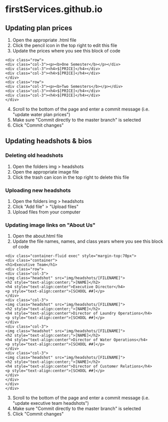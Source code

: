 # firstServices.github.io

## Updating plan prices
1. Open the appropriate .html file 
2. Click the pencil icon in the top right to edit this file
3. Update the prices where you see this block of code

```
<div class="row">
<div class="col-3"><p><b>One Semester</b></p></div>
<div class="col-3"><h4>$[PRICE]</h4></div>
<div class="col-3"><h4>$[PRICE]</h4></div>
</div>
<div class="row">
<div class="col-3"><p><b>Two Semesters</b></p></div>
<div class="col-3"><h4>$[PRICE]</h4></div>
<div class="col-3"><h4>$[PRICE]</h4></div>
</div>
```
4. Scroll to the bottom of the page and enter a commit message (i.e. "update water plan prices")
5. Make sure "Commit directly to the master branch" is selected
6. Click "Commit changes"

## Updating headshots & bios

### Deleting old headshots
1. Open the folders img > headshots
2. Open the appropriate image file
3. Click the trash can icon in the top right to delete this file

### Uploading new headshots
1. Open the folders img > headshots
2. Click "Add file" > "Upload files"
3. Upload files from your computer

### Updating image links on "About Us"
1. Open the about.html file
2. Update the file names, names, and class years where you see this block of code
```
<div class="container-fluid exec" style="margin-top:70px">
<div class="container">
<h1>Executive Team</h1>
<div class="row">
<div class="col-3">
<img class="headshot" src="img/headshots/[FILENAME]">
<h2 style="text-align:center;">[NAME]</h2>
<h4 style="text-align:center">Executive Director</h4>
<p style="text-align:center">[SCHOOL ##]</p>
</div>
<div class="col-3">
<img class="headshot" src="img/headshots/[FILENAME]">
<h2 style="text-align:center;">[NAME]</h2>
<h4 style="text-align:center">Director of Laundry Operations</h4>
<p style="text-align:center">[SCHOOL ##]</p>
</div>
<div class="col-3">
<img class="headshot" src="img/headshots/[FILENAME]">
<h2 style="text-align:center;">[NAME]</h2>
<h4 style="text-align:center">Director of Water Operations</h4>
<p style="text-align:center">[SCHOOL ##]</p>
</div>
<div class="col-3">
<img class="headshot" src="img/headshots/[FILENAME]">
<h2 style="text-align:center;">[NAME]</h2>
<h4 style="text-align:center">Director of Customer Relations</h4>
<p style="text-align:center">[SCHOOL ##]</p>
</div>
</div>
</div>
</div>
```
3. Scroll to the bottom of the page and enter a commit message (i.e. "update executive team headshots")
4. Make sure "Commit directly to the master branch" is selected
5. Click "Commit changes"
